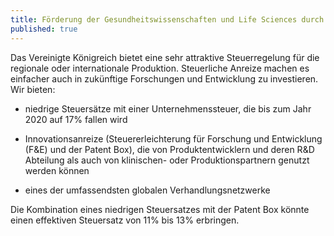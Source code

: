 ```yaml
---
title: Förderung der Gesundheitswissenschaften und Life Sciences durch die Regierung
published: true
---
```


Das Vereinigte Königreich bietet eine sehr attraktive Steuerregelung für die regionale oder internationale Produktion. Steuerliche Anreize machen es einfacher auch in zukünftige Forschungen und Entwicklung zu investieren. Wir bieten:

- niedrige Steuersätze mit einer Unternehmenssteuer, die bis zum Jahr 2020 auf 17% fallen wird

- Innovationsanreize (Steuererleichterung für Forschung und Entwicklung (F&E) und der Patent Box), die von Produktentwicklern und deren R&D Abteilung als auch von klinischen- oder Produktionspartnern genutzt werden können

- eines der umfassendsten globalen Verhandlungsnetzwerke

Die Kombination eines niedrigen Steuersatzes mit der Patent Box könnte einen effektiven Steuersatz von 11% bis 13% erbringen.
